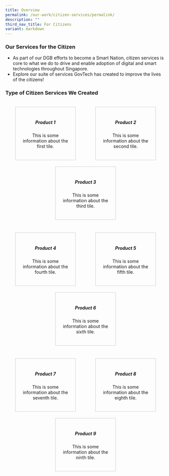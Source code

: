 ```yaml
---
title: Overview
permalink: /our-work/citizen-services/permalink/
description: ""
third_nav_title: For Citizens
variant: markdown
---
```

### **Our Services for the Citizen**

* As part of our DGB efforts to become a Smart Nation, citizen services is core to what we do to drive and enable adoption of digital and smart technologies throughout Singapore. 
* Explore our suite of services GovTech has created to improve the lives of the citizens!

### **Type of Citizen Services We Created**
 
<br>

<style>
  .info-tiles-container {
    display: flex;
    flex-wrap: wrap;
    justify-content: space-around;
  }

  .info-tile {
    border: 1px solid #ccc;
    padding: 20px;
    text-align: center;
    width: calc(33.33% - 20px); /* 20px is the spacing between tiles, and we want 3 tiles in a row */
    margin-bottom: 20px;
    transition: border-color 0.3s ease; /* Add a smooth transition for the border color */
	text-decoration: none; /* Remove underlines from links */ 
	color: inherit; /* Use the default text color for links */
  }

  .info-tile:hover {
    border-color: #007BFF; /* Change the border color on hover */
  }

  .row-spacing {
    width: 100%;
    height: 20px; /* Adjust the spacing between rows as needed */
  }

  @media (max-width: 768px) {
    .info-tile {
      width: calc(100% - 20px); /* For smaller screens, make each tile take up the full width with spacing */
    }
  }
</style>

<div class="info-tiles-container">
  
 <!-- First row of tiles -->
<a class="info-tile" href="/">
    <h5>Product 1</h5>
    <p>This is some information about the first tile.</p>
</a>

<a class="info-tile" href="/">
    <h5>Product 2</h5>
    <p>This is some information about the second tile.</p>
  </a>

<a class="info-tile" href="/">
    <h5>Product 3</h5>
    <p>This is some information about the third tile.</p>
  </a>

  <!-- Add spacing between rows -->
  <div class="row-spacing"></div>

  <!-- Second row of tiles -->
<a class="info-tile" href="/">
    <h5>Product 4</h5>
    <p>This is some information about the fourth tile.</p>
  </a>

<a class="info-tile" href="/">
    <h5>Product 5</h5>
    <p>This is some information about the fifth tile.</p>
  </a>

<a class="info-tile" href="/">
    <h5>Product 6</h5>
    <p>This is some information about the sixth tile.</p>
  </a>

  <!-- Add spacing between rows -->
  <div class="row-spacing"></div>

  <!-- Third row of tiles -->
<a class="info-tile" href="/">
    <h5>Product 7</h5>
    <p>This is some information about the seventh tile.</p>
  </a>

<a class="info-tile" href="/">
    <h5>Product 8</h5>
    <p>This is some information about the eighth tile.</p>
  </a>

<a class="info-tile" href="/">
    <h5>Product 9</h5>
    <p>This is some information about the ninth tile.</p>
  </a>

</div>